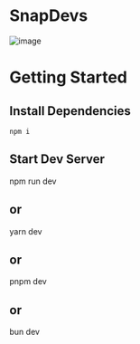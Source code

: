 # SnapDevs
![image](https://github.com/nitverse/SnapDevs/assets/88576631/c618a323-4df3-4db6-9a68-e2a03bd3b0b0)

# Getting Started
## Install Dependencies
    npm i
## Start Dev Server
npm run dev
## or
yarn dev
## or
pnpm dev
## or
bun dev

